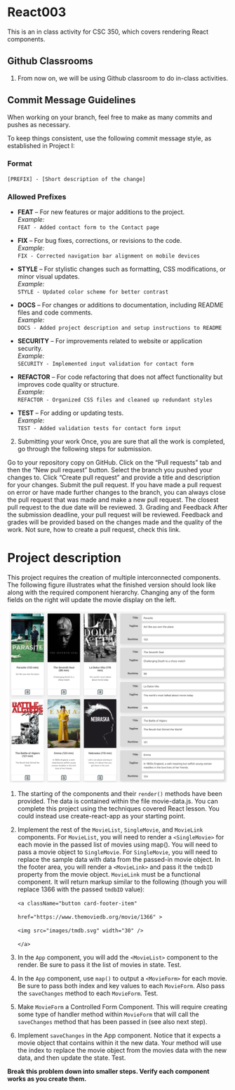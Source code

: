 # React003
This is an in class activity for CSC 350, which covers rendering React components.
## Github Classrooms
1. From now on, we will be using Github classroom to do in-class activities. 
## Commit Message Guidelines
When working on your branch, feel free to make as many commits and pushes as necessary.

To keep things consistent, use the following commit message style, as established in Project I:

### Format

```
[PREFIX] - [Short description of the change]
```

### Allowed Prefixes

- **FEAT** – For new features or major additions to the project.  
  _Example:_  
  `FEAT - Added contact form to the Contact page`

- **FIX** – For bug fixes, corrections, or revisions to the code.  
  _Example:_  
  `FIX - Corrected navigation bar alignment on mobile devices`

- **STYLE** – For stylistic changes such as formatting, CSS modifications, or minor visual updates.  
  _Example:_  
  `STYLE - Updated color scheme for better contrast`

- **DOCS** – For changes or additions to documentation, including README files and code comments.  
  _Example:_  
  `DOCS - Added project description and setup instructions to README`

- **SECURITY** – For improvements related to website or application security.  
  _Example:_  
  `SECURITY - Implemented input validation for contact form`

- **REFACTOR** – For code refactoring that does not affect functionality but improves code quality or structure.  
  _Example:_  
  `REFACTOR - Organized CSS files and cleaned up redundant styles`

- **TEST** – For adding or updating tests.  
  _Example:_  
  `TEST - Added validation tests for contact form input`

2. Submitting your work
   Once, you are sure that all the work is completed, go through the following steps for submission.

Go to your repository copy on GitHub.
Click on the “Pull requests” tab and then the “New pull request” button.
Select the branch you pushed your changes to.
Click “Create pull request” and provide a title and description for your changes.
Submit the pull request.
If you have made a pull request on error or have made further changes to the branch, you can always close the pull request that was made and make a new pull request.
The closest pull request to the due date will be reviewed.
3. Grading and Feedback
   After the submission deadline, your pull request will be reviewed.
   Feedback and grades will be provided based on the changes made and the quality of the work.
   Not sure, how to create a pull request, check this link.

# Project description
This project requires the creation of multiple interconnected components. The following figure illustrates what the finished version should look like along with the required
component hierarchy. Changing any of the form fields on the right will update the
movie display on the left.

![img.png](img.png)

1. The starting of the components and their `render()` methods have been
provided. The data is contained within the file movie-data.js. You can
complete this project using the techniques covered React lesson.
You could instead use create-react-app as your starting point.
2. Implement the rest of the `MovieList`, `SingleMovie`, and `MovieLink` components. For `MovieList`, you will need to render a `<SingleMovie>` for each
   movie in the passed list of movies using map(). You will need to pass a movie
   object to `SingleMovie`. For `SingleMovie`, you will need to replace the sample
   data with data from the passed-in movie object. In the footer area, you will
   render a `<MovieLink>` and pass it the `tmdbID` property from the movie object. 
`MovieLink` must be a functional component. It will return markup similar to
   the following (though you will replace 1366 with the passed `tmdbID` value):

   `<a className="button card-footer-item"`

   `href="https://www.themoviedb.org/movie/1366" >`

   `<img src="images/tmdb.svg" width="30" />`

   `</a>`
3. In the `App` component, you will add the `<MovieList>` component to the render.
   Be sure to pass it the list of movies in state. Test.
4. In the `App` component, use `map()` to output a `<MovieForm>` for each movie. Be
   sure to pass both index and key values to each `MovieForm`. Also pass the
   `saveChanges` method to each `MovieForm`. Test.
5. Make `MovieForm` a Controlled Form Component. This will require creating
   some type of handler method within `MovieForm` that will call the `saveChanges`
   method that has been passed in (see also next step).
6. Implement `saveChanges` in the App component. Notice that it expects a movie
   object that contains within it the new data. Your method will use the index to
   replace the movie object from the movies data with the new data, and then
   update the state. Test.


**Break this problem down into smaller steps. Verify each component works as you create them.** 
